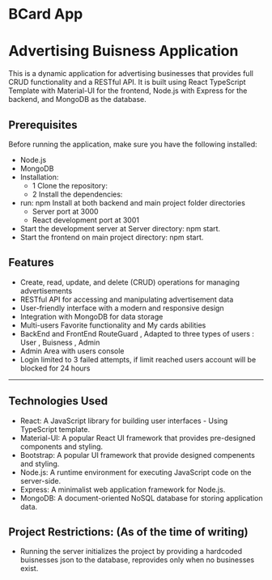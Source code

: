 # BCard App

# Advertising Buisness Application

This is a dynamic application for advertising businesses that provides full CRUD functionality and a RESTful API. It is built using React TypeScript Template with Material-UI for the frontend, Node.js with Express for the backend, and MongoDB as the database.

## Prerequisites

Before running the application, make sure you have the following installed:

- Node.js
- MongoDB
- Installation:
  - 1 Clone the repository:
  - 2 Install the dependencies:
- run: npm Install at both backend and main project folder directories
  - Server port at 3000
  - React development port at 3001
- Start the development server at Server directory: npm start.
- Start the frontend on main project directory: npm start.


## Features

- Create, read, update, and delete (CRUD) operations for managing advertisements
- RESTful API for accessing and manipulating advertisement data
- User-friendly interface with a modern and responsive design
- Integration with MongoDB for data storage
- Multi-users Favorite functionality and My cards abilities
- BackEnd and FrontEnd RouteGuard , Adapted to three types of users : User , Buisness , Admin
- Admin Area with users console
- Login limited to 3 failed attempts, if limit reached users account will be blocked for 24 hours

---

## Technologies Used

- React: A JavaScript library for building user interfaces - Using TypeScript template.
- Material-UI: A popular React UI framework that provides pre-designed components and styling.
- Bootstrap: A popular UI framework that provide designed compenents and styling.
- Node.js: A runtime environment for executing JavaScript code on the server-side.
- Express: A minimalist web application framework for Node.js.
- MongoDB: A document-oriented NoSQL database for storing application data.

## Project Restrictions: (As of the time of writing)

- Running the server initializes the project by providing a hardcoded buisnesses json to the database, reprovides only when no businesses exist.


